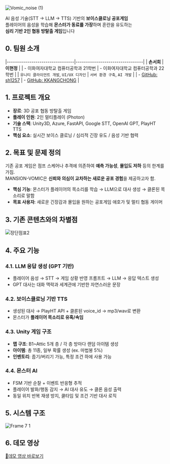 
![Vomic_noise (1)](https://github.com/user-attachments/assets/b2021fb2-5d06-4c00-a952-8591659b6f40)

AI 음성 기술(STT → LLM → TTS) 기반의 **보이스클로닝 공포게임**  
플레이어의 음성을 학습해 **몬스터가 동료를 가장**하며 혼란을 유도하는  
**심리 기반 2인 협동 방탈출 게임**입니다

## 0. 팀원 소개

|---------------------------------|---------------------------------|
| **손서희**                      | **이현정**                      |
| - 이화여자대학교 컴퓨터공학과 21학번  | - 이화여자대학교 컴퓨터공학과 22학번 |
| `유니티 클라이언트 개발`, `UI/UX 디자인`  | `서버 환경 구축`, `AI 개발` |
| - [GitHub: sh1257](https://github.com/sh1257) | - [GitHub: KKANGCHONG](https://github.com/KKANGCHONG) |


## 1. 프로젝트 개요

- **장르**: 3D 공포 협동 방탈출 게임  
- **플레이 인원**: 2인 멀티플레이 (Photon)  
- **기술 스택**: Unity3D, Azure, FastAPI, Google STT, OpenAI GPT, PlayHT TTS  
- **핵심 요소**: 실시간 보이스 클로닝 / 심리적 긴장 유도 / 음성 기반 협력


## 2. 목표 및 문제 정의

기존 공포 게임은 점프 스케어나 추격에 의존하여 **예측 가능성**, **몰입도 저하** 등의 한계를 가짐.  
MANSION-VOMIC은 **신뢰와 의심이 교차하는 새로운 공포 경험**을 제공하고자 함.

- **핵심 기능**: 몬스터가 플레이어의 목소리를 학습 → LLM으로 대사 생성 → 클론된 목소리로 말함  
- **목표 사용자**: 새로운 긴장감과 몰입을 원하는 공포게임 애호가 및 멀티 협동 게이머


## 3. 기존 콘텐츠와의 차별점
![장단점표2](https://github.com/user-attachments/assets/6f9283dc-ff60-4079-aa21-6b5b3d3454cb)


## 4. 주요 기능

### 4.1. LLM 응답 생성 (GPT 기반)

- 플레이어 음성 → STT → 게임 상황 반영 프롬프트 → LLM → 응답 텍스트 생성
- GPT 대사는 대화 맥락과 세계관에 기반한 자연스러운 문장

### 4.2. 보이스클로닝 기반 TTS

- 생성된 대사 → PlayHT API + 클론된 voice_id → mp3/wav로 변환
- 몬스터가 **플레이어 목소리로 유혹/속임**

### 4.3. Unity 게임 구조

- **맵 구조**: B1~Attic 5개 층 / 각 층 방마다 랜덤 아이템 생성
- **아이템**: 총 11종, 일부 확률 생성 (ex. 마법봉 5%)
- **인벤토리**: 줍기/버리기 가능, 특정 조건 하에 사용 가능

### 4.4. 몬스터 AI

- FSM 기반 순찰 + 이벤트 반응형 추적
- 플레이어 발화/행동 감지 → AI 대사 유도 → 클론 음성 출력
- 동일 위치 반복 재생 방지, 쿨타임 및 조건 기반 대사 로직


## 5. 시스템 구조
![Frame 7 1](https://github.com/user-attachments/assets/84b62785-7a3b-42aa-b829-fb451e97cc3d)

## 6. 데모 영상
[🔗데모 영상 바로보기](https://youtu.be/uMuQ0SY0r-U)


